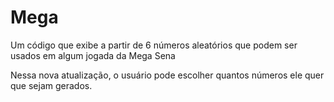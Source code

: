 # Mega
 Um código que exibe a partir de 6 números aleatórios que podem ser usados em algum jogada da Mega Sena

Nessa nova atualização, o usuário pode escolher quantos números ele quer que sejam gerados.